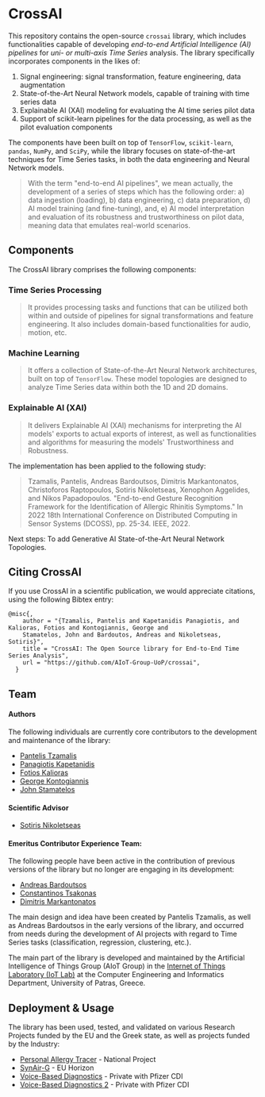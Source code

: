 # CrossAI

This repository contains the open-source `crossai` library, which includes functionalities capable of developing 
*end-to-end Artificial Intelligence (AI) pipelines* for *uni- or multi-axis Time Series* analysis. The library specifically 
incorporates components in the likes of:

1. Signal engineering: signal transformation, feature engineering, data augmentation
2. State-of-the-Art Neural Network models, capable of training with time series data
3. Explainable AI (XAI) modeling for evaluating the AI time series pilot data
4. Support of scikit-learn pipelines for the data processing, as well as the pilot evaluation components

The components have been built on top of `TensorFlow`, `scikit-learn`, `pandas`, `NumPy`, and `SciPy`, while the library focuses 
on state-of-the-art techniques for Time Series tasks, in both the data engineering and Neural Network models.

> With the term "end-to-end AI pipelines", we mean actually, the development of a series of steps which has the 
following order: a) data ingestion (loading), b) data engineering, c) data preparation, d) AI model training 
(and fine-tuning), and, e) AI model interpretation and evaluation of its robustness and trustworthiness on pilot data, 
meaning data that emulates real-world scenarios.

## Components

The CrossAI library comprises the following components:

### Time Series Processing
> It provides processing tasks and functions that can be utilized both within and outside of pipelines for 
signal transformations and feature engineering. It also includes domain-based functionalities for audio, motion, etc.

### Machine Learning
> It offers a collection of State-of-the-Art Neural Network architectures, built on top of `TensorFlow`. These model 
topologies are designed to analyze Time Series data within both the 1D and 2D domains.

### Explainable AI (XAI)

> It delivers Explainable AI (XAI) mechanisms for interpreting the AI models' exports to actual exports of interest, 
as well as functionalities and algorithms for measuring the models' Trustworthiness and Robustness.

The implementation has been applied to the following study:

> Tzamalis, Pantelis, Andreas Bardoutsos, Dimitris Markantonatos, Christoforos Raptopoulos, Sotiris Nikoletseas, 
Xenophon Aggelides, and Nikos Papadopoulos. "End-to-end Gesture Recognition Framework for the Identification of 
Allergic Rhinitis Symptoms." In 2022 18th International Conference on Distributed Computing in Sensor 
Systems (DCOSS), pp. 25-34. IEEE, 2022.

Next steps: To add Generative AI State-of-the-Art Neural Network Topologies.

## Citing CrossAI

If you use CrossAI in a scientific publication, we would appreciate citations, using the following Bibtex entry:

```text
@misc{,
    author = "{Tzamalis, Pantelis and Kapetanidis Panagiotis, and Kalioras, Fotios and Kontogiannis, George and 
    Stamatelos, John and Bardoutos, Andreas and Nikoletseas, Sotiris}",
    title = "CrossAI: The Open Source library for End-to-End Time Series Analysis",
    url = "https://github.com/AIoT-Group-UoP/crossai",
  }
```

## Team

#### Authors

The following individuals are currently core contributors to the development 
and maintenance of the library:

* [Pantelis Tzamalis](https://www.linkedin.com/in/pantelis-tzamalis/)
* [Panagiotis Kapetanidis](https://www.linkedin.com/in/kapetanidispanagiotis)
* [Fotios Kalioras](https://www.linkedin.com/in/fotis-kalioras)
* [George Kontogiannis](https://www.linkedin.com/in/georgios-kontogiannis)
* [John Stamatelos](https://www.linkedin.com/in/john-stamatelos-427b53b3/)

#### Scientific Advisor

* [Sotiris Nikoletseas](https://www.cti.gr/RD1/nikole/)

#### Emeritus Contributor Experience Team:

The following people have been active in the contribution of previous versions 
of the library but no longer are engaging in its development:

* [Andreas Bardoutsos](https://www.linkedin.com/in/andreasbardoutsos/)
* [Constantinos Tsakonas]()
* [Dimitris Markantonatos]()

The main design and idea have been created by Pantelis Tzamalis, as well as 
Andreas Bardoutsos in the early versions of the library, and occurred from 
needs during the development of AI projects with regard to Time Series tasks 
(classification, regression, clustering, etc.).

The main part of the library is developed and maintained by the Artificial 
Intelligence of Things Group (AIoT Group) in 
the [Internet of Things Laboratory (IoT Lab)](https://iotlab.ceid.upatras.gr/) 
at the Computer Engineering and Informatics Department, University of Patras, 
Greece.

## Deployment & Usage

The library has been used, tested, and validated on various Research Projects
funded by the EU and the Greek state, as well as projects funded by the 
Industry:

* [Personal Allergy Tracer](http://pat.vidavo.eu/) - National Project
* [SynAir-G](https://www.efanet.org/news/news/4201-synairg-kickoff-meeting) - EU Horizon
* [Voice-Based Diagnostics](https://centerfordigitalinnovation.pfizer.com/) - Private with Pfizer CDI
* [Voice-Based Diagnostics 2](https://centerfordigitalinnovation.pfizer.com/) - Private with Pfizer CDI
